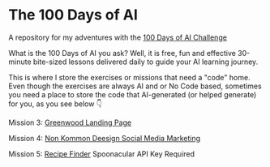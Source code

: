 # The 100 Days of AI

A repository for my adventures with the [100 Days of AI Challenge](https://www.100daysai.com/)

What is the 100 Days of AI you ask? Well, it is free, fun and effective 30-minute bite-sized lessons delivered daily to guide your AI learning journey.

This is where I store the exercises or missions that need a "code" home. Even though the exercises are always AI and or No Code based, sometimes you need a place to store the code that AI-generated (or helped generate) for you, as you see below 👇

Mission 3: [Greenwood Landing Page](https://thebimsider.github.io/100DoAI/Greenwood/)  

Mission 4: [Non Kommon Deesign Social Media Marketing](https://thebimsider.github.io/100DoAI/NKD/) 

Mission 5: [Recipe Finder](https://thebimsider.github.io/100DoAI/WITF/) Spoonacular API Key Required

